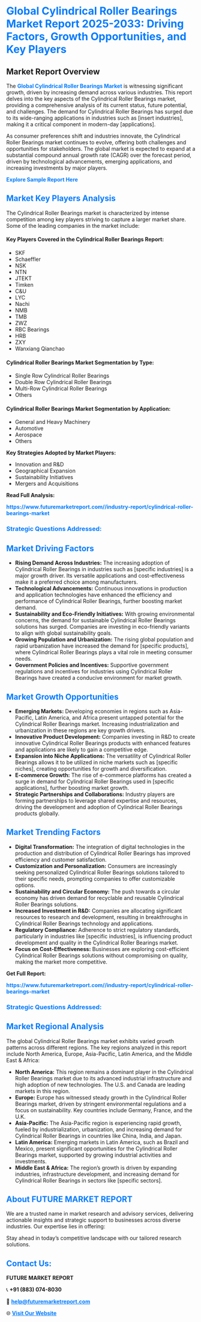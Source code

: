 <h1 style="color: #007BFF;">Global Cylindrical Roller Bearings Market Report 2025-2033: Driving Factors, Growth Opportunities, and Key Players</h1>

<section id="overview">
<h2>Market Report Overview</h2>
<p>The <a href="https://www.futuremarketreport.com//industry-report/cylindrical-roller-bearings-market" style="color: #007BFF; text-decoration: none;"><strong>Global Cylindrical Roller Bearings Market</strong></a> is witnessing significant growth, driven by increasing demand across various industries. This report delves into the key aspects of the Cylindrical Roller Bearings market, providing a comprehensive analysis of its current status, future potential, and challenges. The demand for Cylindrical Roller Bearings has surged due to its wide-ranging applications in industries such as [insert industries], making it a critical component in modern-day [applications].</p>
<p>As consumer preferences shift and industries innovate, the Cylindrical Roller Bearings market continues to evolve, offering both challenges and opportunities for stakeholders. The global market is expected to expand at a substantial compound annual growth rate (CAGR) over the forecast period, driven by technological advancements, emerging applications, and increasing investments by major players.</p>
</section>

<section id="overview">
<p><a href="https://www.futuremarketreport.com//request-sample/reportId=86671" style="color: #007BFF; text-decoration: none;"><strong>Explore Sample Report Here</strong></a></p>
</section>

<section id="key-players">
<h2 style="color: #007BFF;">Market Key Players Analysis</h2>
<p>The Cylindrical Roller Bearings market is characterized by intense competition among key players striving to capture a larger market share. Some of the leading companies in the market include:</p>
<h4>Key Players Covered in the Cylindrical Roller Bearings Report:</h4>
<ul><li>SKF</li><li>Schaeffler</li><li>NSK</li><li>NTN</li><li>JTEKT</li><li>Timken</li><li>C&amp;U</li><li>LYC</li><li>Nachi</li><li>NMB</li><li>TMB</li><li>ZWZ</li><li>RBC Bearings</li><li>HRB</li><li>ZXY</li><li>Wanxiang Qianchao</li></ul>
<h4>Cylindrical Roller Bearings Market Segmentation by Type:</h4>
<ul><li>Single Row Cylindrical Roller Bearings</li><li>Double Row Cylindrical Roller Bearings</li><li>Multi-Row Cylindrical Roller Bearings</li><li>Others</li></ul>

<h4>Cylindrical Roller Bearings Market Segmentation by Application:</h4>
<ul><li>General and Heavy Machinery</li><li>Automotive</li><li>Aerospace</li><li>Others</li></ul>
<p><strong>Key Strategies Adopted by Market Players:</strong></p>
<ul>
<li>Innovation and R&D</li>
<li>Geographical Expansion</li>
<li>Sustainability Initiatives</li>
<li>Mergers and Acquisitions</li>
</ul>
</section>

<section>
<p><strong>Read Full Analysis: </strong></p><a href="https://www.futuremarketreport.com//industry-report/cylindrical-roller-bearings-market" style="color: #007BFF; text-decoration: none;"><strong>https://www.futuremarketreport.com//industry-report/cylindrical-roller-bearings-market</strong></a>
<h3 style="color: #007BFF;">Strategic Questions Addressed:</h3>
</section>

<section id="driving-factors">
<h2 style="color: #007BFF;">Market Driving Factors</h2>
<ul>
<li><strong>Rising Demand Across Industries:</strong> The increasing adoption of Cylindrical Roller Bearings in industries such as [specific industries] is a major growth driver. Its versatile applications and cost-effectiveness make it a preferred choice among manufacturers.</li>
<li><strong>Technological Advancements:</strong> Continuous innovations in production and application technologies have enhanced the efficiency and performance of Cylindrical Roller Bearings, further boosting market demand.</li>
<li><strong>Sustainability and Eco-Friendly Initiatives:</strong> With growing environmental concerns, the demand for sustainable Cylindrical Roller Bearings solutions has surged. Companies are investing in eco-friendly variants to align with global sustainability goals.</li>
<li><strong>Growing Population and Urbanization:</strong> The rising global population and rapid urbanization have increased the demand for [specific products], where Cylindrical Roller Bearings plays a vital role in meeting consumer needs.</li>
<li><strong>Government Policies and Incentives:</strong> Supportive government regulations and incentives for industries using Cylindrical Roller Bearings have created a conducive environment for market growth.</li>
</ul>
</section>

<section id="growth-opportunities">
<h2 style="color: #007BFF;">Market Growth Opportunities</h2>
<ul>
<li><strong>Emerging Markets:</strong> Developing economies in regions such as Asia-Pacific, Latin America, and Africa present untapped potential for the Cylindrical Roller Bearings market. Increasing industrialization and urbanization in these regions are key growth drivers.</li>
<li><strong>Innovative Product Development:</strong> Companies investing in R&D to create innovative Cylindrical Roller Bearings products with enhanced features and applications are likely to gain a competitive edge.</li>
<li><strong>Expansion into Niche Applications:</strong> The versatility of Cylindrical Roller Bearings allows it to be utilized in niche markets such as [specific niches], creating opportunities for growth and diversification.</li>
<li><strong>E-commerce Growth:</strong> The rise of e-commerce platforms has created a surge in demand for Cylindrical Roller Bearings used in [specific applications], further boosting market growth.</li>
<li><strong>Strategic Partnerships and Collaborations:</strong> Industry players are forming partnerships to leverage shared expertise and resources, driving the development and adoption of Cylindrical Roller Bearings products globally.</li>
</ul>
</section>

<section id="trending-factors">
<h2 style="color: #007BFF;">Market Trending Factors</h2>
<ul>
<li><strong>Digital Transformation:</strong> The integration of digital technologies in the production and distribution of Cylindrical Roller Bearings has improved efficiency and customer satisfaction.</li>
<li><strong>Customization and Personalization:</strong> Consumers are increasingly seeking personalized Cylindrical Roller Bearings solutions tailored to their specific needs, prompting companies to offer customizable options.</li>
<li><strong>Sustainability and Circular Economy:</strong> The push towards a circular economy has driven demand for recyclable and reusable Cylindrical Roller Bearings solutions.</li>
<li><strong>Increased Investment in R&D:</strong> Companies are allocating significant resources to research and development, resulting in breakthroughs in Cylindrical Roller Bearings technology and applications.</li>
<li><strong>Regulatory Compliance:</strong> Adherence to strict regulatory standards, particularly in industries like [specific industries], is influencing product development and quality in the Cylindrical Roller Bearings market.</li>
<li><strong>Focus on Cost-Effectiveness:</strong> Businesses are exploring cost-efficient Cylindrical Roller Bearings solutions without compromising on quality, making the market more competitive.</li>
</ul>
</section>

<section>
<p><strong>Get Full Report: </strong></p><a href="https://www.futuremarketreport.com//industry-report/cylindrical-roller-bearings-market" style="color: #007BFF; text-decoration: none;"><strong>https://www.futuremarketreport.com//industry-report/cylindrical-roller-bearings-market</strong></a>
<h3 style="color: #007BFF;">Strategic Questions Addressed:</h3>
</section>


<section id="regional-analysis">
<h2 style="color: #007BFF;">Market Regional Analysis</h2>
<p>The global Cylindrical Roller Bearings market exhibits varied growth patterns across different regions. The key regions analyzed in this report include North America, Europe, Asia-Pacific, Latin America, and the Middle East & Africa:</p>
<ul>
<li><strong>North America:</strong> This region remains a dominant player in the Cylindrical Roller Bearings market due to its advanced industrial infrastructure and high adoption of new technologies. The U.S. and Canada are leading markets in this region.</li>
<li><strong>Europe:</strong> Europe has witnessed steady growth in the Cylindrical Roller Bearings market, driven by stringent environmental regulations and a focus on sustainability. Key countries include Germany, France, and the U.K.</li>
<li><strong>Asia-Pacific:</strong> The Asia-Pacific region is experiencing rapid growth, fueled by industrialization, urbanization, and increasing demand for Cylindrical Roller Bearings in countries like China, India, and Japan.</li>
<li><strong>Latin America:</strong> Emerging markets in Latin America, such as Brazil and Mexico, present significant opportunities for the Cylindrical Roller Bearings market, supported by growing industrial activities and investments.</li>
<li><strong>Middle East & Africa:</strong> The region’s growth is driven by expanding industries, infrastructure development, and increasing demand for Cylindrical Roller Bearings in sectors like [specific sectors].</li>
</ul>
</section>

<footer>
<h2 style="color: #007BFF;">About FUTURE MARKET REPORT</h2>
<p>We are a trusted name in market research and advisory services, delivering actionable insights and strategic support to businesses across diverse industries. Our expertise lies in offering:</p>

<p>Stay ahead in today’s competitive landscape with our tailored research solutions.</p>

<h2 style="color: #007BFF;">Contact Us:</h2>
<p><strong>FUTURE MARKET REPORT</strong></p>
<p>📞 <strong>+91 (883) 074-8030</strong></p>
<p>📧 <strong><a href="mailto:help@futuremarketreport.com" style="color: #007BFF;">help@futuremarketreport.com</a></strong></p>
<p>🌐 <strong><a href="https://www.futuremarketreport.com/" style="color: #007BFF;">Visit Our Website</a></strong></p>
</footer>